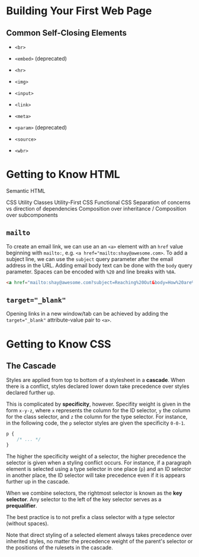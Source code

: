 # Building Your First Web Page #

## Common Self-Closing Elements ##

* `<br>`

* `<embed>` (deprecated)

* `<hr>`

* `<img>`

* `<input>`

* `<link>`

* `<meta>`

* `<param>` (deprecated)

* `<source>`

* `<wbr>`

# Getting to Know HTML #

Semantic HTML

CSS Utility Classes
Utility-First CSS
Functional CSS
Separation of concerns vs direction of dependencies
Composition over inheritance / Composition over subcomponents


## `mailto` ##

To create an email link, we can use an an `<a>` element with an `href` value beginning with `mailto:`, e.g. `<a href="mailto:shay@awesome.com>`.
To add a subject line, we can use the `subject` query parameter after the email address in the URL.
Adding email body text can be done with the `body` query parameter.
Spaces can be encoded with `%20` and line breaks with `%0A`.
```html
<a href="mailto:shay@awesome.com?subject=Reaching%20Out&body=How%20are%20you">Email me</a>
```
## `target="_blank"` ##

Opening links in a new window/tab can be achieved by adding the `target="_blank"` attribute-value pair to `<a>`.

# Getting to Know CSS #

## The Cascade ##

Styles are applied from top to bottom of a stylesheet in a **cascade**. When there is a conflict, styles declared lower down take precedence over styles declared further up.

This is complicated by **specificity**, however. Specifity weight is given in the form `x-y-z`, where `x` represents the column for the ID selector, `y` the column for the class selector, and `z` the column for the type selector. For instance, in the following code, the `p` selector styles are given the specificity `0-0-1`.
```css
p {
    /* ... */
}
```

The higher the specificity weight of a selector, the higher precedence the selector is given when a styling conflict occurs. For instance, if a paragraph element is selected using a type selector in one place (`p`) and an ID selector in another place, the ID selector will take precedence even if it is appears further up in the cascade.

When we combine selectors, the rightmost selector is known as the **key selector**. Any selector to the left of the key selector serves as a **prequalifier**.

The best practice is to not prefix a class selector with a type selector (without spaces).


Note that direct styling of a selected element always takes precedence over inherited styles, no matter the precedence weight of the parent's selector or the positions of the rulesets in the cascade.

